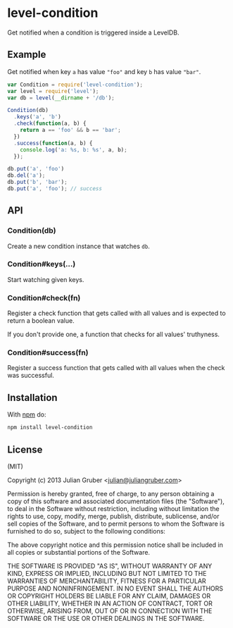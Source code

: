 
# level-condition

Get notified when a condition is triggered inside a LevelDB.

## Example

Get notified when key `a` has value `"foo"` and key `b` has value `"bar"`.

```js
var Condition = require('level-condition');
var level = require('level');
var db = level(__dirname + '/db');

Condition(db)
  .keys('a', 'b')
  .check(function(a, b) {
    return a == 'foo' && b == 'bar';
  })
  .success(function(a, b) {
    console.log('a: %s, b: %s', a, b);
  });

db.put('a', 'foo')
db.del('a');
db.put('b', 'bar');
db.put('a', 'foo'); // success
```

## API

### Condition(db)

Create a new condition instance that watches `db`.

### Condition#keys(...)

Start watching given keys.

### Condition#check(fn)

Register a check function that gets called with all values and
is expected to return a boolean value.

If you don't provide one, a function that checks for all values'
truthyness.

### Condition#success(fn)

Register a success function that gets called with all values when
the check was successful.

## Installation

With [npm](https://npmjs.org) do:

```bash
npm install level-condition
```

## License

(MIT)

Copyright (c) 2013 Julian Gruber &lt;julian@juliangruber.com&gt;

Permission is hereby granted, free of charge, to any person obtaining a copy of
this software and associated documentation files (the "Software"), to deal in
the Software without restriction, including without limitation the rights to
use, copy, modify, merge, publish, distribute, sublicense, and/or sell copies
of the Software, and to permit persons to whom the Software is furnished to do
so, subject to the following conditions:

The above copyright notice and this permission notice shall be included in all
copies or substantial portions of the Software.

THE SOFTWARE IS PROVIDED "AS IS", WITHOUT WARRANTY OF ANY KIND, EXPRESS OR
IMPLIED, INCLUDING BUT NOT LIMITED TO THE WARRANTIES OF MERCHANTABILITY,
FITNESS FOR A PARTICULAR PURPOSE AND NONINFRINGEMENT. IN NO EVENT SHALL THE
AUTHORS OR COPYRIGHT HOLDERS BE LIABLE FOR ANY CLAIM, DAMAGES OR OTHER
LIABILITY, WHETHER IN AN ACTION OF CONTRACT, TORT OR OTHERWISE, ARISING FROM,
OUT OF OR IN CONNECTION WITH THE SOFTWARE OR THE USE OR OTHER DEALINGS IN THE
SOFTWARE.
